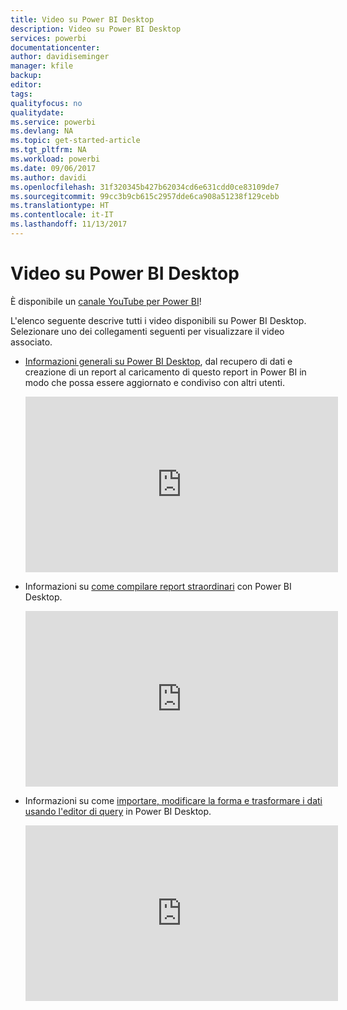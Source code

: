 ```yaml
---
title: Video su Power BI Desktop
description: Video su Power BI Desktop
services: powerbi
documentationcenter: 
author: davidiseminger
manager: kfile
backup: 
editor: 
tags: 
qualityfocus: no
qualitydate: 
ms.service: powerbi
ms.devlang: NA
ms.topic: get-started-article
ms.tgt_pltfrm: NA
ms.workload: powerbi
ms.date: 09/06/2017
ms.author: davidi
ms.openlocfilehash: 31f320345b427b62034cd6e631cdd0ce83109de7
ms.sourcegitcommit: 99cc3b9cb615c2957dde6ca908a51238f129cebb
ms.translationtype: HT
ms.contentlocale: it-IT
ms.lasthandoff: 11/13/2017
---
```

# <a name="power-bi-desktop-videos"></a>Video su Power BI Desktop
È disponibile un [canale YouTube per Power BI](http://www.youtube.com/playlist?list=PL1N57mwBHtN2q1WbU5O29rrn_A0lkVv9p)!

L'elenco seguente descrive tutti i video disponibili su Power BI Desktop. Selezionare uno dei collegamenti seguenti per visualizzare il video associato.

* [Informazioni generali su Power BI Desktop](https://www.youtube.com/watch?v=Qgam9M8I0xA), dal recupero di dati e creazione di un report al caricamento di questo report in Power BI in modo che possa essere aggiornato e condiviso con altri utenti.
  
  <iframe width="500" height="281" src="https://www.youtube.com/embed/Qgam9M8I0xA" frameborder="0" allowfullscreen></iframe>
* Informazioni su [come compilare report straordinari](https://www.youtube.com/watch?v=ByIUx-HmQbw) con Power BI Desktop.
  
  <iframe width="500" height="281" src="https://www.youtube.com/embed/IMAsitQ2cAc" frameborder="0" allowfullscreen></iframe>
* Informazioni su come [importare, modificare la forma e trasformare i dati usando l'editor di query](https://www.youtube.com/watch?v=ByIUx-HmQbw) in Power BI Desktop.
  
  <iframe width="500" height="281" src="https://www.youtube.com/embed/ByIUx-HmQbw" frameborder="0" allowfullscreen></iframe>

